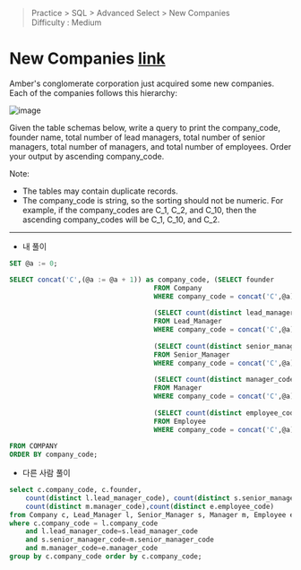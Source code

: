 > Practice > SQL > Advanced Select > New Companies  
> Difficulty : Medium

# New Companies [link](https://www.hackerrank.com/challenges/the-company/problem)

Amber's conglomerate corporation just acquired some new companies. Each of the companies follows this hierarchy: 

![image](https://user-images.githubusercontent.com/74973306/126268193-309bce6f-02f6-4ba9-aac4-efbebd22a73c.png)

Given the table schemas below, write a query to print the company_code, founder name, total number of lead managers, total number of senior managers, total number of managers, and total number of employees. Order your output by ascending company_code.

Note:

- The tables may contain duplicate records.
- The company_code is string, so the sorting should not be numeric. For example, if the company_codes are C_1, C_2, and C_10, then the ascending company_codes will be C_1, C_10, and C_2.

---

- 내 풀이

```sql
SET @a := 0;

SELECT concat('C',(@a := @a + 1)) as company_code, (SELECT founder 
                                    FROM Company
                                    WHERE company_code = concat('C',@a)),
                                    
                                    (SELECT count(distinct lead_manager_code)
                                    FROM Lead_Manager
                                    WHERE company_code = concat('C',@a)),
                                    
                                    (SELECT count(distinct senior_manager_code )
                                    FROM Senior_Manager
                                    WHERE company_code = concat('C',@a)),
                                    
                                    (SELECT count(distinct manager_code)
                                    FROM Manager 
                                    WHERE company_code = concat('C',@a)),
                                    
                                    (SELECT count(distinct employee_code)
                                    FROM Employee 
                                    WHERE company_code = concat('C',@a))
                                    
FROM COMPANY
ORDER BY company_code;
```

- 다른 사람 풀이

```sql
select c.company_code, c.founder, 
    count(distinct l.lead_manager_code), count(distinct s.senior_manager_code), 
    count(distinct m.manager_code),count(distinct e.employee_code) 
from Company c, Lead_Manager l, Senior_Manager s, Manager m, Employee e 
where c.company_code = l.company_code 
    and l.lead_manager_code=s.lead_manager_code 
    and s.senior_manager_code=m.senior_manager_code 
    and m.manager_code=e.manager_code 
group by c.company_code order by c.company_code;
```
